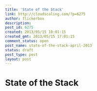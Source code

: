 ```yaml
---
title: 'State of the Stack'
link: http://cloudscaling.com/?p=6275
author: flickerbox
description: 
post_id: 6275
created: 2013/05/15 10:01:15
created_gmt: 2013/05/15 17:01:15
comment_status: open
post_name: state-of-the-stack-april-2013
status: draft
post_type: post
layout: post
---
```


# State of the Stack

